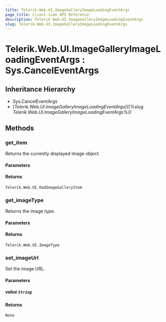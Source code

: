```yaml
---
title: Telerik.Web.UI.ImageGalleryImageLoadingEventArgs
page_title: Client-side API Reference
description: Telerik.Web.UI.ImageGalleryImageLoadingEventArgs
slug: Telerik.Web.UI.ImageGalleryImageLoadingEventArgs
---
```


# Telerik.Web.UI.ImageGalleryImageLoadingEventArgs : Sys.CancelEventArgs 

## Inheritance Hierarchy

* Sys.CancelEventArgs
* *[Telerik.Web.UI.ImageGalleryImageLoadingEventArgs]({%slug Telerik.Web.UI.ImageGalleryImageLoadingEventArgs%})*


## Methods

###  get_item

Returns the currently displayed image object.

#### Parameters

#### Returns

`Telerik.Web.UI.RadImageGalleryItem` 

### get_imageType

Returns the image type.

#### Parameters

#### Returns

`Telerik.Web.UI.ImageType` 

### set_imageUrl

Set the image URL.

#### Parameters

##### value `String`

#### Returns

`None`

